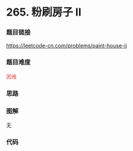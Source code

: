 # 265. 粉刷房子 II

### 题目链接

https://leetcode-cn.com/problems/paint-house-ii

### 题目难度

<font color=#D9534F>困难</font>

### 思路



### 图解

无

### 代码

```python
```